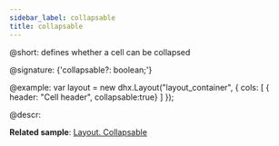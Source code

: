 ```yaml
---
sidebar_label: collapsable
title: collapsable
---          
```


@short: defines whether a cell can be collapsed

@signature: {'collapsable?: boolean;'}

@example:
var layout = new dhx.Layout("layout_container", {
    cols: [
      { header: "Cell header", collapsable:true}
    ]
});

@descr: 

**Related sample**: [Layout. Collapsable](https://snippet.dhtmlx.com/8u4ok0os)

[comment]: # (@related: layout/init.md#initialize-layout layout/cell_configuration.md#collapsibility)

[comment]: # (@relatedapi: layout/api/layout_collapsed_config.md)
